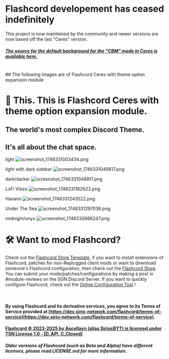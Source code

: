 # Flashcord developement has ceased indefinitely
This project is now maintained by the community and newer versions are now based off the last "Ceres" version.

##### [The source for the default background for the "CBM" mode in Ceres is available here.](https://www.pixiv.net/en/artworks/115204201)


<br>
## The following images are of Flashcord Ceres with theme option expansion module

# 📸 This. This is Flashcord Ceres with theme option expansion module.
## The world's most complex Discord Theme.
## It's all about the chat space.


light
![screenshot_1746331003434.png](<https://media-hosting.imagekit.io/442795ccd2d94ce8/screenshot_1746331003434.png?Expires=1840939005&Key-Pair-Id=K2ZIVPTIP2VGHC&Signature=0WET2F2mwPgjvmFyd-tFs2Kf7Ijqc17wCltX7hJTlq761YLRsKiTg0CWNl3trlQguqvwMnhRsRLpesU-LGB03dvkT06p7lgyLOIK4rW9TdRv0mO64wGRFiSB3Ag6hrc7CAR6l5yg~6lyYypKkUg~~eILYajGkReCMyb3~WdL4eelo572EiIt9-O5BGfPxJVRyIjR9KG~XDosk~NIVGxa39eCLGR8mx825mlCOxBQQawJQDIiHpI~RJoBTcZumkhNS4K3s1dXx1pO-ePh0~KkJ-hBpD1P5ck24tkK~73~QDj~dUFAVRX4KQaPyw6cekyL81N5244jKc1cRRlkl5AkSg__>)

light with dark sidebar
![screenshot_1746331048817.png](<https://media-hosting.imagekit.io/8ed7d003a47943bc/screenshot_1746331048817.png?Expires=1840939050&Key-Pair-Id=K2ZIVPTIP2VGHC&Signature=JTP-Er1XmD3sKg-GQANDhm5yLw58s6NR4v76ErzeIbj~GUz2pzoHZoSTLK5rBg21Ekmf0N08mgxs18g4s3~x7w4PQwSaztYzux10zjbprotk51LFnXE4i4NG-adYphAAP6MzKU8swpg0RXB5pamKyGwpNeObsdNAbjg765b1ZqzTgQH1FNWadBhhhs3v0UQp~WwOsQyLR7ffJZ71f27~484e4TvnMwPNR2MrD6v9snkvTs4-0if0eRsyUPHlzF07tWkP439yQGvqw2nYMIgMrZkrCmVmtO-EGG8GK3HxCagBjg1tCdhnI4h~L24SBqEGmL-8m23uRjr9NihXYFaJ2g__>)

dark/darker
![screenshot_1746331048817.png](<https://media-hosting.imagekit.io/8ed7d003a47943bc/screenshot_1746331048817.png?Expires=1840939050&Key-Pair-Id=K2ZIVPTIP2VGHC&Signature=JTP-Er1XmD3sKg-GQANDhm5yLw58s6NR4v76ErzeIbj~GUz2pzoHZoSTLK5rBg21Ekmf0N08mgxs18g4s3~x7w4PQwSaztYzux10zjbprotk51LFnXE4i4NG-adYphAAP6MzKU8swpg0RXB5pamKyGwpNeObsdNAbjg765b1ZqzTgQH1FNWadBhhhs3v0UQp~WwOsQyLR7ffJZ71f27~484e4TvnMwPNR2MrD6v9snkvTs4-0if0eRsyUPHlzF07tWkP439yQGvqw2nYMIgMrZkrCmVmtO-EGG8GK3HxCagBjg1tCdhnI4h~L24SBqEGmL-8m23uRjr9NihXYFaJ2g__>)

LoFi Vibes
![screenshot_1746331162622.png](<https://media-hosting.imagekit.io/bf2894505dc14687/screenshot_1746331162622.png?Expires=1840939164&Key-Pair-Id=K2ZIVPTIP2VGHC&Signature=RO70KYLYcjnAuD8MT~CL9zizCW9-aOWG1i6N6Qf7hEedK7UkiDCCy3hGNN5QAeScA1PL~4ek0dvDsNAZG0AxkQWPvTc8Hlj-hnltABDsW-ABOutFXDT-iocj~RWoTuFxDHpccRt6cvItSs8SqgNOtedgpP-RPgj8j9tfy1hes-GGXtwWzB7RGlwrJFX~MGNCyGv9w-NlWbOm3LNiewKVsM2bbrdGH0gUZwX~~CupOFucMqznWF-9-SmPdTvHSSZxYX4jKeGeanDKqEP4x2V06qLZJXmUMNFyqMPnkGn6Y9oYIA8rYz6qOeAg616po6TnABh3BSiT7QdirEZDJ5pSOQ__>)

Hanami
![screenshot_1746331243522.png](<https://media-hosting.imagekit.io/4d1c0a37089547c9/screenshot_1746331243522.png?Expires=1840939245&Key-Pair-Id=K2ZIVPTIP2VGHC&Signature=aLcTCdj8mN9oLLXrd-Yh8oFHsxaFhsoTyBDPbVazehpVYUAuIEZCdxLPaJ3EffZoXPHSlxNNoYXw-gq2tO5AUdXZ~16xNcgNG~HferUiGC80L9fr-leGW~aj1k8t9dJjl1Yg3ZLztUHPZaqjRpriFStNY6qu1NPcBdBX~gcYLF5sK4SpW~FHjAaWSC94kNKalDCNNbz2fK-VswKTCdBKgD8cDDc~72UE9Fbvwpl5FQA-HtVD4pX0AJby8kH3SrYcU1VmFkiNoMNuFCBbTK8RqRcpBdrJP5b3S2Bai8ukP8uTn8s4yYRbtsZ9TOTCmWZak72FRGVQGc6joCmkkfZioQ__>)

Under The Sea
![screenshot_1746331297036.png](<https://media-hosting.imagekit.io/839dcb4f517d47bc/screenshot_1746331297036.png?Expires=1840939299&Key-Pair-Id=K2ZIVPTIP2VGHC&Signature=Rf6TuIlfpM66D0W8vsJgVDbn19nT2FtuwIjUrOBvh4JJT-ggn8H3FF7Bp5mB42rbi21cNSikIUays50uRtC4tVpqs9zbVjBay7Rxsqj09WdXJGlkgdEN2LcaFacMvRJ7BKygrgTZcw~EIlRwJdNmLdpY5OVBDLl~gffZn5JIVYaFN99ucKOYjXzFM90S1MHnQX4CO9XM-RDDCz3CmrPsJHtAYCdeqycGiYgpbF9Vo3I8W~rNsiZLoXI6T3ldfezhqD3Ynbem3TLVIppI3cAY0Bp0ciQ4bO7Do5227SV15GhoJx9HBoEUfdZyS5pwUuBnO3e0wRXuh8rhj67fWooobw__>)

midnight/onyx
![screenshot_1746330866247.png](<https://media-hosting.imagekit.io/233f9297758b4708/screenshot_1746330866247.png?Expires=1840938868&Key-Pair-Id=K2ZIVPTIP2VGHC&Signature=qY8ig8G-EvMGVCRqC3-DigIM9xCmRxkK41jDxG8kAM2ieJ39iXSIfku2fHEXHax0uXLbg8xpok6kYMcYutF3j~hde5rqlgusUzNkA1Trf4OFMkkQFynEqUa5P0tisc~OR6Qo6GEPK~rZp-zMNfMn9xE4yV~gKfz-VyQtMUi2L3xrFMhAN3UH5L5WGEb4bY43zMh3xXREGpkpAIExjNt-YbmPifj9mYRomDlc4alHlVeK6XQ4HIV3f9Al55wMwdkKekKFjUG3xq7Y7QzPUNol9ei53HxXIQKWZYv3fHlRXdcbDMttddzWc4E7sz7D4ybMF5SfM4z-jHXcMvKI4H9WcQ__>)



# 🛠️ Want to mod Flashcord?
Check out the [Flashcord Store Template](https://github.com/SiriusBYT/Flashcord-Store-Template), if you want to install extensions of Flashcord, patches for non-Replugged client mods or want to download someone's Flashcord configuration, then check out the [Flashcord Store](https://sirio-network.com/flashcord/store). You can submit your mods/patches/configurations by making a post in #module-reviews on the SGN Discord Server. If you want to quickly configure Flashcord, check out the [Online Configuration Tool](https://sirio-network.com/flashcord/configurator) !

<br>

#### By using Flashcord and its derivative services, you agree to its Terms of Service provided at [https://dev.sirio-network.com/flashcord/terms-of-service](https://dev.sirio-network.com/flashcord/terms-of-service).
#### [Flashcord © 2023-2025 by Ascellayn (alias SiriusBYT) is licensed under TSN License 1.0 - [D_API, C_Closed]](https://dev.sirio-network.com/license/1.0)
##### Older versions of Flashcord (such as Beta and Alpha) have different licenses, please read LICENSE.md for more information.
